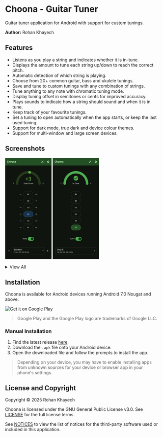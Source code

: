 # Choona - Guitar Tuner
Guitar tuner application for Android with support for custom tunings.

**Author:** Rohan Khayech

## Features
- Listens as you play a string and indicates whether it is in-tune.
- Displays the amount to tune each string up/down to reach the correct pitch.
- Automatic detection of which string is playing.
- Choose from 20+ common guitar, bass and ukulele tunings.
- Save and tune to custom tunings with any combination of strings.
- Tune anything to any note with chromatic tuning mode.
- Display tuning offset in semitones or cents for improved accuracy.
- Plays sounds to indicate how a string should sound and when it is in tune.
- Keep track of your favourite tunings.
- Set a tuning to open automatically when the app starts, or keep the last used tuning.
- Support for dark mode, true dark and device colour themes.
- Support for multi-window and large screen devices.

## Screenshots

<img src="fastlane/metadata/android/en-US/images/phoneScreenshots/01-tuner.jpg" width=30%> <img src="fastlane/metadata/android/en-US/images/phoneScreenshots/02-in_tune.jpg" width=30%>

<details>
  <summary>
    View All
  </summary>
  <br>
  <img src="fastlane/metadata/android/en-US/images/phoneScreenshots/03-selection.jpg" width=20%> <img src="fastlane/metadata/android/en-US/images/phoneScreenshots/04-custom.jpg" width=20%>
  <img src="fastlane/metadata/android/en-US/images/phoneScreenshots/05-chromatic.jpg" width=20%> <img src="fastlane/metadata/android/en-US/images/phoneScreenshots/06-semitones.jpg" width=20%> 
  <img src="fastlane/metadata/android/en-US/images/phoneScreenshots/07-settings.jpg" width=20%> <img src="fastlane/metadata/android/en-US/images/phoneScreenshots/08-black_theme.jpg" width=20%>
  <img src="fastlane/metadata/android/en-US/images/phoneScreenshots/09-splitscreen.jpg" width="20%"> 
  <img src="fastlane/metadata/android/en-US/images/sevenInchScreenshots/10-tablet.jpg" width=40%>
  <img src="fastlane/metadata/android/en-US/images/sevenInchScreenshots/11-tablet.jpg" width=40%>
</details>

## Installation
Choona is available for Android devices running Android 7.0 Nougat and above.

<a href='https://play.google.com/store/apps/details?id=com.rohankhayech.choona&pcampaignid=pcampaignidMKT-Other-global-all-co-prtnr-py-PartBadge-Mar2515-1'>
  <img alt='Get it on Google Play' src='https://play.google.com/intl/en_us/badges/static/images/badges/en_badge_web_generic.png' width=20%/>
</a>

> Google Play and the Google Play logo are trademarks of Google LLC.

### Manual Installation

1. Find the latest release [here](https://github.com/rohankhayech/Choona/releases/latest).
2. Download the `.apk` file onto your Android device.
3. Open the downloaded file and follow the prompts to install the app.

> Depending on your device, you may have to enable installing apps from unknown sources for your device or browser app in your phone's settings.

## License and Copyright
Copyright © 2025 Rohan Khayech

Choona is licensed under the GNU General Public License v3.0.
See [LICENSE](LICENSE) for the full license terms.

See [NOTICES](NOTICES.md) to view the list of notices for the third-party software used or included in this application.
